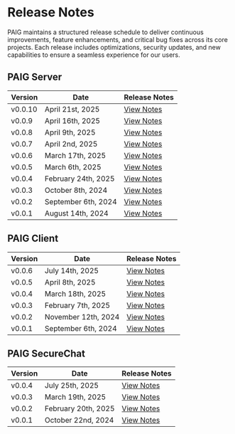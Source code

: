 # Release Notes  

PAIG maintains a structured release schedule to deliver continuous improvements, feature enhancements, and critical bug fixes across its core projects. Each release includes optimizations, security updates, and new capabilities to ensure a seamless experience for our users. 

## **PAIG Server**

| Version | Date                | Release Notes                              |
|---------|---------------------|--------------------------------------------|
| v0.0.10 | April 21st, 2025    | [View Notes](paig-server/release0.0.10.md) |
| v0.0.9  | April 16th, 2025    | [View Notes](paig-server/release0.0.9.md)  |
| v0.0.8  | April 9th, 2025     | [View Notes](paig-server/release0.0.8.md)  |
| v0.0.7  | April 2nd, 2025     | [View Notes](paig-server/release0.0.7.md)  |
| v0.0.6  | March 17th, 2025    | [View Notes](paig-server/release0.0.6.md)  |
| v0.0.5  | March 6th, 2025     | [View Notes](paig-server/release0.0.5.md)  |
| v0.0.4  | February 24th, 2025 | [View Notes](paig-server/release0.0.4.md)  |
| v0.0.3  | October 8th, 2024   | [View Notes](paig-server/release0.0.3.md)  |
| v0.0.2  | September 6th, 2024 | [View Notes](paig-server/release0.0.2.md)  |
| v0.0.1  | August 14th, 2024   | [View Notes](paig-server/release0.0.1.md)  |



## **PAIG Client**

| Version | Date                | Release Notes                             |
|---------|---------------------|-------------------------------------------|
| v0.0.6  | July 14th, 2025     | [View Notes](paig-client/release0.0.6.md) |
| v0.0.5  | April 8th, 2025     | [View Notes](paig-client/release0.0.5.md) |
| v0.0.4  | March 18th, 2025    | [View Notes](paig-client/release0.0.4.md) |
| v0.0.3  | February 7th, 2025  | [View Notes](paig-client/release0.0.3.md) |
| v0.0.2  | November 12th, 2024 | [View Notes](paig-client/release0.0.2.md) |
| v0.0.1  | September 6th, 2024 | [View Notes](paig-client/release0.0.1.md) |


## **PAIG SecureChat**

| Version | Date                | Release Notes                                 |
|---------|---------------------|-----------------------------------------------|
| v0.0.4  | July 25th, 2025     | [View Notes](paig-securechat/release0.0.4.md) |
| v0.0.3  | March 19th, 2025    | [View Notes](paig-securechat/release0.0.3.md) |
| v0.0.2  | February 20th, 2025 | [View Notes](paig-securechat/release0.0.2.md) |
| v0.0.1  | October 22nd, 2024  | [View Notes](paig-securechat/release0.0.1.md) |
